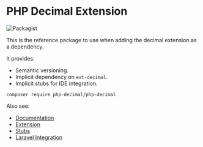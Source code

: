 # PHP Decimal Extension

![Packagist](https://img.shields.io/packagist/v/php-decimal/php-decimal.svg)

This is the reference package to use when adding the decimal extension as a dependency.

It provides:
- Semantic versioning.
- Implicit dependency on `ext-decimal`.
- Implicit stubs for IDE integration.

```
composer require php-decimal/php-decimal
```

Also see:
- [Documentation](https://github.com/php-decimal/php-decimal.github.io)
- [Extension](https://github.com/php-decimal/ext-decimal)
- [Stubs](https://github.com/php-decimal/stubs)
- [Laravel Integration](https://github.com/php-decimal/laravel)
